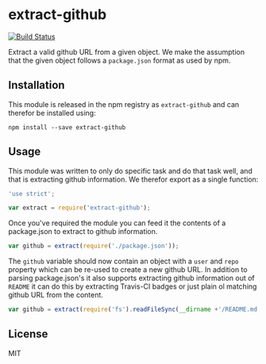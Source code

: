 # extract-github

[![Build Status](https://travis-ci.org/3rd-Eden/extract-github.png)](https://travis-ci.org/3rd-Eden/extract-github)

Extract a valid github URL from a given object. We make the assumption that the
given object follows a `package.json` format as used by npm.

## Installation

This module is released in the npm registry as `extract-github` and can therefor
be installed using:

```
npm install --save extract-github
```

## Usage

This module was written to only do specific task and do that task well, and that
is extracting github information. We therefor export as a single function:

```js
'use strict';

var extract = require('extract-github');
```

Once you've required the module you can feed it the contents of a package.json
to extract to github information.

```js
var github = extract(require('./package.json'));
```

The `github` variable should now contain an object with a `user` and `repo`
property which can be re-used to create a new github URL. In addition to parsing
package.json's it also supports extracting github information out of `README` it
can do this by extracting Travis-CI badges or just plain ol matching github URL
from the content.

```js
var github = extract(require('fs').readFileSync(__dirname +'/README.md'));
```

## License

MIT
